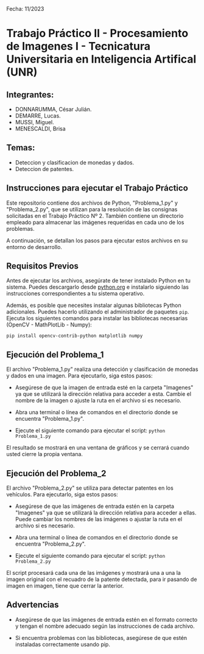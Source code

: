 Fecha: 11/2023

# Trabajo Práctico II - Procesamiento de Imagenes I - Tecnicatura Universitaria en Inteligencia Artifical (UNR)

## Integrantes: 

* DONNARUMMA, César Julián.
* DEMARRE, Lucas.
* MUSSI, Miguel.
* MENESCALDI, Brisa

## Temas:

* Deteccion y clasificacion de monedas y dados.
* Deteccion de patentes.

## Instrucciones para ejecutar el Trabajo Práctico

Este repositorio contiene dos archivos de Python, "Problema_1.py" y "Problema_2.py", que se utilizan para la resolución de las consignas solicitadas en el Trabajo Práctico Nº 2. También contiene un directorio empleado para almacenar las imágenes requeridas en cada uno de los problemas. 

A continuación, se detallan los pasos para ejecutar estos archivos en su entorno de desarrollo.

## Requisitos Previos

Antes de ejecutar los archivos, asegúrate de tener instalado Python en tu sistema. Puedes descargarlo desde [python.org](https://www.python.org/downloads/) e instalarlo siguiendo las instrucciones correspondientes a tu sistema operativo.

Además, es posible que necesites instalar algunas bibliotecas Python adicionales. Puedes hacerlo utilizando el administrador de paquetes `pip`. Ejecuta los siguientes comandos para instalar las bibliotecas necesarias (OpenCV - MathPlotLib - Numpy):

`pip install opencv-contrib-python matplotlib numpy`

## Ejecución del Problema_1

El archivo "Problema_1.py" realiza una detección y clasificación de monedas y dados en una imagen. Para ejecutarlo, siga estos pasos:

* Asegúrese de que la imagen de entrada esté en la carpeta "Imagenes" ya que se utilizará la dirección relativa para acceder a esta. Cambie el nombre de la imagen o ajuste la ruta en el archivo si es necesario.

* Abra una terminal o línea de comandos en el directorio donde se encuentra "Problema_1.py".

* Ejecute el siguiente comando para ejecutar el script:
`python Problema_1.py`
  
El resultado se mostrará en una ventana de gráficos y se cerrará cuando usted cierre la propia ventana.


## Ejecución del Problema_2

El archivo "Problema_2.py" se utiliza para detectar patentes en los vehículos. Para ejecutarlo, siga estos pasos:

* Asegúrese de que las imágenes de entrada estén en la carpeta "Imagenes" ya que se utilizará la dirección relativa para acceder a ellas. Puede cambiar los nombres de las imágenes o ajustar la ruta en el archivo si es necesario.

* Abra una terminal o línea de comandos en el directorio donde se encuentra "Problema_2.py".

* Ejecute el siguiente comando para ejecutar el script:
`python Problema_2.py`

El script procesará cada una de las imágenes y mostrará una a una la imagen original con el recuadro de la patente detectada, para ir pasando de imagen en imagen, tiene que cerrar la anterior.

## Advertencias

* Asegúrese de que las imágenes de entrada estén en el formato correcto y tengan el nombre adecuado según las instrucciones de cada archivo.

* Si encuentra problemas con las bibliotecas, asegúrese de que estén instaladas correctamente usando pip.
